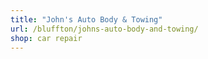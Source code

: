 ```yaml
---
title: "John's Auto Body & Towing"
url: /bluffton/johns-auto-body-and-towing/
shop: car repair
---
```

